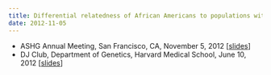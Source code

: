 ```yaml
---
title: Differential relatedness of African Americans to populations within West Africa.
date: 2012-11-05
---
```

* ASHG Annual Meeting, San Francisco, CA, November 5, 2012 [[slides][ashg]]
* DJ Club, Department of Genetics, Harvard Medical School, June 10, 2012 [[slides][djclub]]

[djclub]: /assets/static/2012_06_18-DJ_Club-AfricanAmericans.ppt
[ashg]: /assets/static/Bryc_ASHG2012_V04.pptx

